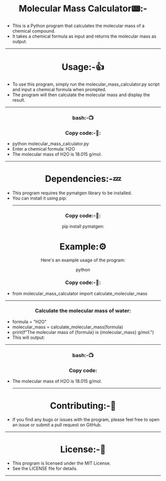 <h1 align="center"> Molecular Mass Calculator📟:-</h1>

- This is a Python program that calculates the molecular mass of a chemical compound. 
- It takes a chemical formula as input and returns the molecular mass as output.
<hr>
<h1 align="center">Usage:-👍</h1>

- To use this program, simply run the molecular_mass_calculator.py script and input a chemical formula when prompted.
- The program will then calculate the molecular mass and display the result.
 <hr>
<h3 align=" center" >bash:-📺 </h3>
<h3 align=" center" >Copy code:-📙:</h3>


- python molecular_mass_calculator.py
- Enter a chemical formula: H2O
- The molecular mass of H2O is 18.015 g/mol.
<hr>
<h1 align="center">Dependencies:-💤</h1>

- This program requires the pymatgen library to be installed.
-  You can install it using pip:<hr>
<h3 align=" center" >Copy code:-📙:</h3>

<p align=" center"> pip install pymatgen:</p>
<h1 align="center">Example:⚙️</h1>

<p align=" center" >Here's an example usage of the program:</p>


<p align=" center" >python</p>
<h3 align=" center" >Copy code:-📙:</h3>

- from molecular_mass_calculator import calculate_molecular_mass
<hr>
<h3 align=" center" >Calculate the molecular mass of water:</h3>

- formula = "H2O"
- molecular_mass = calculate_molecular_mass(formula)
- print(f"The molecular mass of {formula} is {molecular_mass} g/mol.")
- This will output:
<hr>
<h3 align=" center" >bash:-📺 </h3>
<h3 align=" center" >Copy code:</h3>

- The molecular mass of H2O is 18.015 g/mol.<hr>
<h1 align="center">Contributing:-🧾</h1>

- If you find any bugs or issues with the program, please feel free to open an issue or submit a pull request on GitHub.
<hr>
<h1 align="center">License:-📙</h1>

- This program is licensed under the MIT License. 
- See the LICENSE file for details.
<hr>

